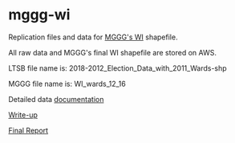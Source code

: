 
# mggg-wi
Replication files and data for [MGGG's WI](https://github.com/mggg-states/WI-shapefiles) shapefile.


All raw data and MGGG's final WI shapefile are stored on AWS. 

LTSB file name is: 2018-2012_Election_Data_with_2011_Wards-shp

MGGG file name is: WI_wards_12_16

Detailed data [documentation](https://docs.google.com/document/d/1qTgRii78KPWp4hfAG9CtSZFGQi-iHFS35drfeNVYHa4/edit?usp=sharing)
    
[Write-up](https://docs.google.com/document/d/108Of_3pij2fz6vqn_ZKQ-LvVeAt2F4gYt2C2CDkz4Lk/edit?usp=sharing)

[Final Report](https://docs.google.com/document/d/1_6qnohT-dZ6zx95att5xpXMI35KrMVzVnQ8I9qeKHNk/edit?usp=sharing)
